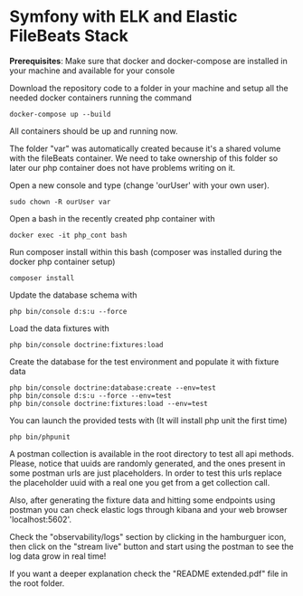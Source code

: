# Symfony with ELK and Elastic FileBeats Stack

**Prerequisites**: Make sure that docker and docker-compose are installed in your machine and available for your console  

Download the repository code to a folder in your machine and setup all the needed docker containers running the command

    docker-compose up --build

All containers should be up and running now.

The folder "var" was automatically created because it's a shared volume with the fileBeats container.
We need to take ownership of this folder so later our php container does not have problems writing on it.

Open a new console and type (change 'ourUser' with your own user).

    sudo chown -R ourUser var
	
Open a bash in the recently created php container with 

    docker exec -it php_cont bash

Run composer install within this bash (composer was installed during the docker php container setup)

    composer install

Update the database schema with

    php bin/console d:s:u --force

Load the data fixtures with

    php bin/console doctrine:fixtures:load

Create the database for the test environment and populate it with fixture data

    php bin/console doctrine:database:create --env=test
    php bin/console d:s:u --force --env=test
    php bin/console doctrine:fixtures:load --env=test

You can launch the provided tests with (It will install php unit the first time) 

    php bin/phpunit
    
A postman collection is available in the root directory to test all api methods. 
Please, notice that uuids are randomly generated, and the ones present in some postman urls are just placeholders.
In order to test this urls replace the placeholder uuid with a real one you get from a get collection call.

Also, after generating the fixture data and hitting some endpoints using postman you can check elastic logs through kibana and your web browser 'localhost:5602'.

Check the "observability/logs" section by clicking in the hamburguer icon, then click on the "stream live" button and start using the postman to see the log data grow in real time!

If you want a deeper explanation check the "README extended.pdf" file in the root folder.














